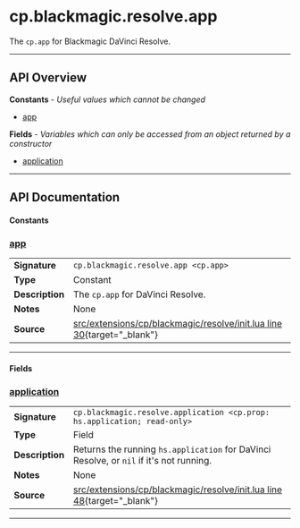 # cp.blackmagic.resolve.app

The `cp.app` for Blackmagic DaVinci Resolve.

---

## API Overview
**Constants** - _Useful values which cannot be changed_
 * [app](#app)

**Fields** - _Variables which can only be accessed from an object returned by a constructor_
 * [application](#application)


---

## API Documentation

#### Constants


### [app](#app)

|                                             |                                                                                     |
| --------------------------------------------|-------------------------------------------------------------------------------------|
| **Signature**                               | `cp.blackmagic.resolve.app <cp.app>`                                                                    |
| **Type**                                    | Constant                                                                     |
| **Description**                             | The `cp.app` for DaVinci Resolve.                                                                     |
| **Notes**                                   | None |
| **Source**                                  | [src/extensions/cp/blackmagic/resolve/init.lua line 30](https://github.com/CommandPost/CommandPost/blob/develop/src/extensions/cp/blackmagic/resolve/init.lua#L30){target="_blank"} |

---

#### Fields


### [application](#application)

|                                             |                                                                                     |
| --------------------------------------------|-------------------------------------------------------------------------------------|
| **Signature**                               | `cp.blackmagic.resolve.application <cp.prop: hs.application; read-only>`                                                                    |
| **Type**                                    | Field                                                                     |
| **Description**                             | Returns the running `hs.application` for DaVinci Resolve, or `nil` if it's not running.                                                                     |
| **Notes**                                   | None |
| **Source**                                  | [src/extensions/cp/blackmagic/resolve/init.lua line 48](https://github.com/CommandPost/CommandPost/blob/develop/src/extensions/cp/blackmagic/resolve/init.lua#L48){target="_blank"} |

---

